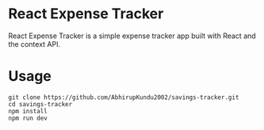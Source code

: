 # React Expense Tracker

React Expense Tracker is a simple expense tracker app built with React and the context API.

# Usage

```
git clone https://github.com/AbhirupKundu2002/savings-tracker.git
cd savings-tracker
npm install
npm run dev
```

